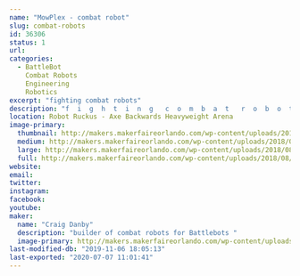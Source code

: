```yaml
---
name: "MowPlex - combat robot"
slug: combat-robots
id: 36306
status: 1
url: 
categories:
  - BattleBot
    Combat Robots
    Engineering
    Robotics
excerpt: "fighting combat robots"
description: "f  i  g  h  t  i  n  g   c  o  m  b  a  t   r  o  b  o  t  s"
location: Robot Ruckus - Axe Backwards Heavyweight Arena
image-primary:
  thumbnail: http://makers.makerfaireorlando.com/wp-content/uploads/2018/08/Foxic-150x150.jpg
  medium: http://makers.makerfaireorlando.com/wp-content/uploads/2018/08/Foxic-300x225.jpg
  large: http://makers.makerfaireorlando.com/wp-content/uploads/2018/08/Foxic.jpg
  full: http://makers.makerfaireorlando.com/wp-content/uploads/2018/08/Foxic.jpg
website: 
email: 
twitter: 
instagram: 
facebook: 
youtube: 
maker:
  name: "Craig Danby"
  description: "builder of combat robots for Battlebots "
  image-primary: http://makers.makerfaireorlando.com/wp-content/uploads/2018/08/rgpp.jpg
last-modified-db: "2019-11-06 18:05:13"
last-exported: "2020-07-07 11:01:41"
---
```

